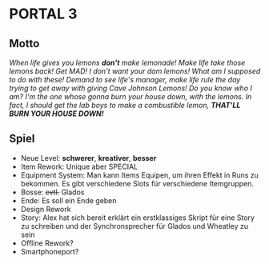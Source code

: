 # PORTAL 3

## Motto
*When life gives you lemons **don't** make lemonade! Make life take those lemons back! Get MAD! I don't want your dam lemons! What am I supposed to do with these! Demand to see life's manager, make life rule the day trying to get away with giving Cave Johnson Lemons! Do you know who I am? I'm the one whose gonna burn your house down, with the lemons. In fact, I should get the lab boys to make a combustible lemon, **THAT'LL BURN YOUR HOUSE DOWN!***

## Spiel
- Neue Level: **schwerer**, **kreativer**, **besser**
- Item Rework: Unique aber SPECIAL
- Equipment System: Man kann Items Equipen, um ihren Effekt in Runs zu bekommen. Es gibt verschiedene Slots für verschiedene Itemgruppen.
- Bosse: ~~evtl.~~ Glados 
- Ende: Es soll ein Ende geben
- Design Rework
- Story: Alex hat sich bereit erklärt ein erstklassiges Skript für eine Story zu schreiben und der Synchronsprecher für Glados und Wheatley zu sein
- Offline Rework?
- Smartphoneport?
